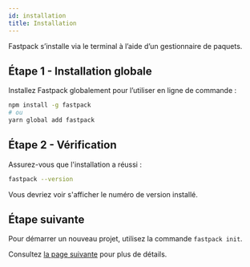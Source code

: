 ```yaml
---
id: installation
title: Installation
---
```


Fastpack s’installe via le terminal à l’aide d’un gestionnaire de paquets.

## Étape 1 - Installation globale

Installez Fastpack globalement pour l’utiliser en ligne de commande :

```bash
npm install -g fastpack
# ou
yarn global add fastpack
```

## Étape 2 - Vérification  

Assurez-vous que l'installation a réussi :  

```bash
fastpack --version
```

Vous devriez voir s'afficher le numéro de version installé.

## Étape suivante  

Pour démarrer un nouveau projet, utilisez la commande `fastpack init`.  

Consultez [la page suivante](../commands/init) pour plus de détails.
